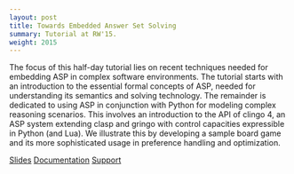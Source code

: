 ```yaml
---
layout: post
title: Towards Embedded Answer Set Solving
summary: Tutorial at RW'15.
weight: 2015
---
```


The focus of this half-day tutorial lies on recent techniques needed for embedding ASP in complex software environments.
The tutorial starts with an introduction to the essential formal concepts of ASP, needed for understanding its semantics and solving technology.
The remainder is dedicated to using ASP in conjunction with Python for modeling complex reasoning scenarios.
This involves an introduction to the API of clingo 4, an ASP system extending clasp and gringo with control capacities expressible in Python (and Lua).
We illustrate this by developing a sample board game and its more sophisticated usage in preference handling and optimization.

[Slides](http://www.cs.uni-potsdam.de/~torsten/Potassco/Tutorials/rw15.pdf)
[Documentation](http://sourceforge.net/projects/potassco/files/guide/)
[Support](http://sourceforge.net/projects/potassco/support)


